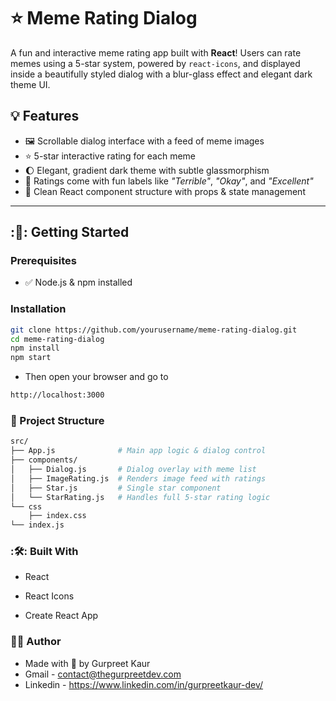 # :star: Meme Rating Dialog

A fun and interactive meme rating app built with **React**! Users can rate memes using a 5-star system, powered by `react-icons`, and displayed inside a beautifully styled dialog with a blur-glass effect and elegant dark theme UI.


## :bulb: Features

- :framed_picture: Scrollable dialog interface with a feed of meme images  
- :star: 5-star interactive rating for each meme  
- :moon: Elegant, gradient dark theme with subtle glassmorphism  
- :brain: Ratings come with fun labels like _"Terrible"_, _"Okay"_, and _"Excellent"_  
- :soap: Clean React component structure with props & state management  

---

## ::rocket:: Getting Started

### Prerequisites

- :white_check_mark: Node.js & npm installed

### Installation

```bash
git clone https://github.com/yourusername/meme-rating-dialog.git
cd meme-rating-dialog
npm install
npm start

```
- Then open your browser and go to
```bash
http://localhost:3000
```
### :jigsaw: Project Structure
```bash
src/
├── App.js              # Main app logic & dialog control
├── components/
│   ├── Dialog.js       # Dialog overlay with meme list
│   ├── ImageRating.js  # Renders image feed with ratings
│   ├── Star.js         # Single star component
│   └── StarRating.js   # Handles full 5-star rating logic
└── css   
    ├── index.css       
└── index.js          
```
### ::hammer_and_wrench:: Built With
- React

- React Icons

- Create React App

### :raising_hand_woman: Author
- Made with :blue_heart: by Gurpreet Kaur
- Gmail - contact@thegurpreetdev.com
- Linkedin - https://www.linkedin.com/in/gurpreetkaur-dev/